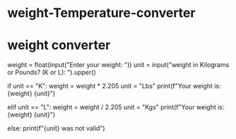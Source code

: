 # weight-Temperature-converter

# weight converter
weight = float(input("Enter your weight: "))
unit = input("weight in Kilograms or Pounds? (K or L): ").upper()

if unit == "K":
    weight = weight * 2.205
    unit = "Lbs"
    print(f"Your weight is: {weight} {unit}")

elif unit == "L":
    weight = weight / 2.205
    unit = "Kgs"
    print(f"Your weight is: {weight} {unit}")

else:
    print(f"{unit} was not valid")
